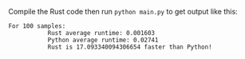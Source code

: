 Compile the Rust code then run `python main.py` to get output like this:

```
For 100 samples:
           Rust average runtime: 0.001603
           Python average runtime: 0.02741
           Rust is 17.093340094306654 faster than Python!


